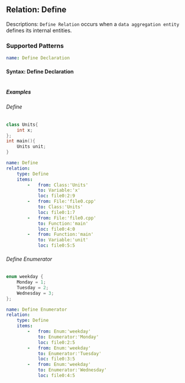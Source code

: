## Relation: Define

Descriptions: `Define Relation` occurs when a  `data aggregation entity` defines its internal entities.

### Supported Patterns

```yaml
name: Define Declaration
```
#### Syntax: Define Declaration
```text

```

##### Examples

###### Define

```cpp
class Units{
    int x;
};
int main(){
    Units unit;
}
```

```yaml
name: Define
relation:
    type: Define
    items:
        -   from: Class:'Units'
            to: Variable:'x'
            loc: file0:2:9
        -   from: File:'file0.cpp'
            to: Class:'Units'
            loc: file0:1:7
        -   from: File:'file0.cpp'
            to: Function:'main'
            loc: file0:4:0
        -   from: Function:'main'
            to: Variable:'unit'
            loc: file0:5:5
```

###### Define Enumerator

```cpp
enum weekday {
    Monday = 1;
    Tuesday = 2;
    Wednesday = 3;
};
```

```yaml
name: Define Enumerator
relation:
    type: Define
    items:
        -   from: Enum:'weekday'
            to: Enumerator:'Monday'
            loc: file0:2:5
        -   from: Enum:'weekday'
            to: Enumerator:'Tuesday'
            loc: file0:3:5
        -   from: Enum:'weekday'
            to: Enumerator:'Wednesday'
            loc: file0:4:5
```